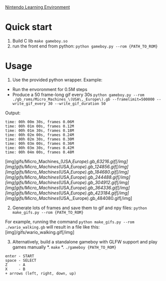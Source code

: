 [Nintendo Learning Environment](http://olab.is.s.u-tokyo.ac.jp/~kamil.rocki/nintendo/)

# Quick start
1. Build C lib
`make gameboy.so`
2. run the front end from python:
`python gameboy.py --rom {PATH_TO_ROM}`

# Usage
1. Use the provided python wrapper. Example:
* Run the envoronment for 0.5M steps
* Produce a 50 frame-long gif every 30s
`python gameboy.py --rom ./gb_roms/Micro_Machines_\(USA\,_Europe\).gb --framelimit=500000 --write_gif_every 30 --write_gif_duration 50`

Output:
```
time: 00h 00m 30s, frames 0.06M
time: 00h 01m 00s, frames 0.12M
time: 00h 01m 30s, frames 0.18M
time: 00h 02m 00s, frames 0.24M
time: 00h 02m 30s, frames 0.30M
time: 00h 03m 00s, frames 0.36M
time: 00h 03m 30s, frames 0.42M
time: 00h 04m 00s, frames 0.48M
```

[img]gifs/Micro_Machines_(USA,_Europe).gb_63216.gif[/img]
[img]gifs/Micro_Machines_(USA,_Europe).gb_124856.gif[/img]
[img]gifs/Micro_Machines_(USA,_Europe).gb_184680.gif[/img]
[img]gifs/Micro_Machines_(USA,_Europe).gb_244488.gif[/img]
[img]gifs/Micro_Machines_(USA,_Europe).gb_304912.gif[/img]
[img]gifs/Micro_Machines_(USA,_Europe).gb_364336.gif[/img]
[img]gifs/Micro_Machines_(USA,_Europe).gb_423184.gif[/img]
[img]gifs/Micro_Machines_(USA,_Europe).gb_484080.gif[/img]

2. Generate lots of frames and save them to gif and npy files:
`python make_gifs.py --rom {PATH_TO_ROM}`

For example, running the command `python make_gifs.py --rom ./wario_walking.gb` will result in a file like this:
[img]/gifs/wario_walking.gif[/img]


3. Alternatively, build a standalone gameboy with GLFW support and play games manually
*. `make`
*. `./gameboy {PATH_TO_ROM}`

```
enter - START
space - SELECT
Z     - A
X     - B
+ arrows (left, right, down, up)
```

